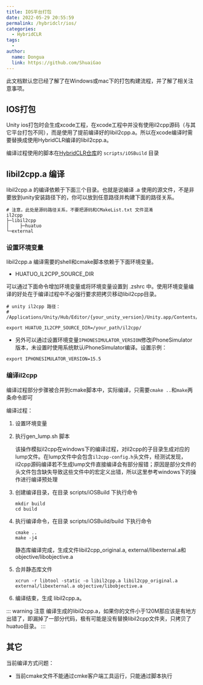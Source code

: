 ```yaml
---
title: IOS平台打包
date: 2022-05-29 20:55:59
permalink: /hybridclr/ios/
categories:
  - HybridCLR
tags:
  - 
author: 
  name: Dongua
  link: https://github.com/ShuaiGao
---
```


此文档默认您已经了解了在Windows或mac下的打包构建流程，并了解了相关注意事项。

## IOS打包

Unity ios打包时会生成xcode工程，在xcode工程中并没有使用il2cpp源码（与其它平台打包不同），而是使用了提前编译好的libil2cpp.a。所以在xcode编译时需要替换成使用HybridCLR编译的libil2cpp.a。

编译过程使用的脚本在[HybridCLR仓库](https://github.com/focus-creative-games/hybridclr/tree/main/scripts/iOSBuild)的 `scripts/iOSBuild` 目录

## libil2cpp.a 编译

libil2cpp.a 的编译依赖于下面三个目录。也就是说编译 .a 使用的源文件，不是非要放到unity安装路径下的，你可以放到任意路径并构建下面的路径关系。

```
# 注意，此处是源码路径关系，不要把源码和CMakeList.txt 文件混淆
il2cpp
├─libil2cpp
│    ├─huatuo      
└─external
```

### 设置环境变量

libil2cpp.a 编译需要的shell和cmake脚本依赖于下面环境变量。

- HUATUO_IL2CPP_SOURCE_DIR

可以通过下面命令增加环境变量或将环境变量设置到 .zshrc 中。使用环境变量编译的好处在于编译过程中不必强行要求把拷贝移动libil2cpp目录。

```shell
# unity il2cpp 路径： 
# /Applications/Unity/Hub/Editor/{your_unity_version}/Unity.app/Contents/il2cpp/

export HUATUO_IL2CPP_SOURCE_DIR=/your_path/il2cpp/
```

- 另外可以通过设置环境变量`IPHONESIMULATOR_VERSION`修改iPhoneSimulator版本，未设置时使用系统默认iPhoneSimulator编译。设置示例：

```shell
export IPHONESIMULATOR_VERSION=15.5
```

### 编译il2cpp

编译过程部分步骤被合并到cmake脚本中，实际编译，只需要`cmake ..`和`make`两条命令即可

编译过程：

1. 设置环境变量
2. 执行gen_lump.sh 脚本<Badge text="此步骤被合并到 cmake 中，在编译完成自动执行，无需手动执行" type="error"/> 

    该操作模拟il2cpp在windows下的编译过程，对il2cpp的子目录生成对应的lump文件。在lump文件中会包含`il2cpp-config.h`头文件，经测试发现，il2cpp源码编译若不生成lump文件直接编译会有部分报错；原因是部分文件的头文件包含缺失导致这些文件中的宏定义出错，所以这里参考windows下的操作进行编译预处理
3. 创建编译目录，在目录 scripts/iOSBuild 下执行命令
	```shell
	mkdir build
	cd build
	```

4. 执行编译命令，在目录 scripts/iOSBuild/build 下执行命令

   ```shell
   cmake ..
   make -j4
   ```
   静态库编译完成，生成文件libil2cpp_original.a, external/libexternal.a和objective/libobjective.a
5. 合并静态库文件 <Badge text="此步骤被合并到 cmake 中，在编译完成自动执行，无需手动执行" type="error"/>
	```shell
	xcrun -r libtool -static -o libil2cpp.a libil2cpp_original.a external/libexternal.a objective/libobjective.a
	```
6. 编译结束，生成 libil2cpp.a。

::: warning 注意
编译生成的libil2cpp.a，如果你的文件小于120M那应该是有地方出错了，即漏掉了一部分代码，极有可能是没有替换libil2cpp文件夹，只拷贝了huatuo目录。
:::

## 其它

当前编译方式问题：

- 当前cmake文件不能通过cmke客户端工具运行，只能通过脚本执行

